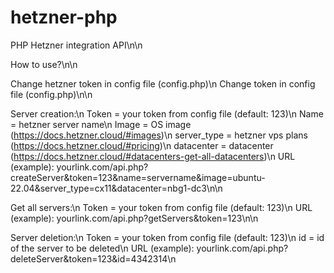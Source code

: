 # hetzner-php
PHP Hetzner integration API\n\n

How to use?\n\n

Change hetzner token in config file (config.php)\n
Change token in config file (config.php)\n\n

Server creation:\n
Token = your token from config file (default: 123)\n
Name = hetzner server name\n
Image = OS image (https://docs.hetzner.cloud/#images)\n
server_type = hetzner vps plans (https://docs.hetzner.cloud/#pricing)\n
datacenter = datacenter (https://docs.hetzner.cloud/#datacenters-get-all-datacenters)\n
URL (example): yourlink.com/api.php?createServer&token=123&name=servername&image=ubuntu-22.04&server_type=cx11&datacenter=nbg1-dc3\n\n

Get all servers:\n
Token = your token from config file (default: 123)\n
URL (example): yourlink.com/api.php?getServers&token=123\n\n

Server deletion:\n
Token = your token from config file (default: 123)\n
id = id of the server to be deleted\n
URL (example): yourlink.com/api.php?deleteServer&token=123&id=4342314\n
